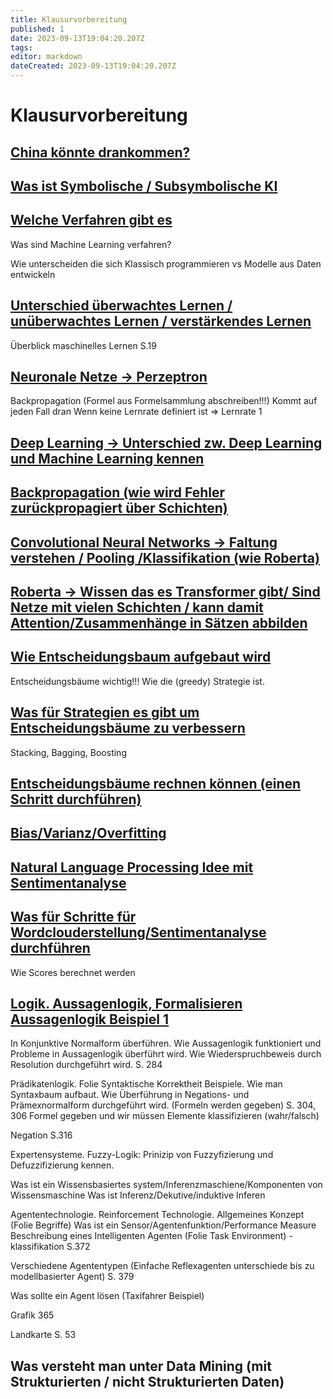 ```yaml
---
title: Klausurvorbereitung
published: 1
date: 2023-09-13T19:04:20.207Z
tags: 
editor: markdown
dateCreated: 2023-09-13T19:04:20.207Z
---
```


# Klausurvorbereitung

## [China könnte drankommen?](/fom/semester-5/kuenstliche-intelligenz/fragen-handout.md#2)

## [Was  ist Symbolische / Subsymbolische KI](/fom/semester-5/kuenstliche-intelligenz/fragen-handout.md#5)

## [Welche Verfahren gibt es](/fom/semester-5/kuenstliche-intelligenz/fragen-handout.md#6)

Was sind Machine Learning verfahren?

Wie unterscheiden die sich Klassisch programmieren vs Modelle aus Daten entwickeln

## [Unterschied überwachtes Lernen / unüberwachtes Lernen / verstärkendes Lernen](/fom/semester-5/kuenstliche-intelligenz/fragen-handout.md#8)

Überblick maschinelles Lernen S.19

## [Neuronale Netze -> Perzeptron](/fom/semester-5/kuenstliche-intelligenz/fragen-handout.md#18)

Backpropagation (Formel aus Formelsammlung abschreiben!!!)
Kommt auf jeden Fall dran
Wenn keine Lernrate definiert ist => Lernrate 1

## [Deep Learning  -> Unterschied zw. Deep Learning und Machine Learning kennen](/fom/semester-5/kuenstliche-intelligenz/fragen-handout.md#17)

## [Backpropagation (wie wird Fehler zurückpropagiert über Schichten)](/fom/semester-5/kuenstliche-intelligenz/fragen-handout.md#19)

## [Convolutional Neural Networks -> Faltung verstehen / Pooling /Klassifikation (wie Roberta)](/fom/semester-5/kuenstliche-intelligenz/fragen-handout.md#20)

## [Roberta -> Wissen das es Transformer gibt/ Sind Netze mit vielen Schichten / kann damit Attention/Zusammenhänge in Sätzen abbilden](/fom/semester-5/kuenstliche-intelligenz/fragen-handout.md#21)

## [Wie Entscheidungsbaum aufgebaut wird](/fom/semester-5/kuenstliche-intelligenz/fragen-handout.md#24)

Entscheidungsbäume wichtig!!! Wie die (greedy) Strategie ist.

## [Was für Strategien es gibt um Entscheidungsbäume zu verbessern](/fom/semester-5/kuenstliche-intelligenz/fragen-handout.md#24)

Stacking, Bagging, Boosting

## [Entscheidungsbäume rechnen können (einen Schritt durchführen)](/fom/semester-5/kuenstliche-intelligenz/fragen-handout.md#26)  

## [Bias/Varianz/Overfitting](/fom/semester-5/kuenstliche-intelligenz/fragen-handout.md#28)

## [Natural Language Processing Idee mit Sentimentanalyse](/fom/semester-5/kuenstliche-intelligenz/fragen-handout.md#30)

## [Was für Schritte für Wordclouderstellung/Sentimentanalyse durchführen](/fom/semester-5/kuenstliche-intelligenz/fragen-handout.md#31)

Wie Scores berechnet werden

## [Logik. Aussagenlogik, Formalisieren Aussagenlogik Beispiel 1](/fom/semester-5/kuenstliche-intelligenz/fragen-handout.md#32)

In Konjunktive Normalform überführen.
Wie Aussagenlogik funktioniert und Probleme in Aussagenlogik überführt wird. Wie Wiederspruchbeweis durch Resolution durchgeführt wird. S. 284

Prädikatenlogik. Folie Syntaktische Korrektheit Beispiele. Wie man Syntaxbaum aufbaut. Wie Überführung in Negations- und Prämexnormalform durchgeführt wird. (Formeln werden gegeben) S. 304, 306
Formel gegeben und wir müssen Elemente klassifizieren (wahr/falsch)

Negation S.316

Expertensysteme. Fuzzy-Logik:  Prinizip von Fuzzyfizierung und Defuzzifizierung kennen.

Was ist ein Wissensbasiertes system/Inferenzmaschiene/Komponenten von Wissensmaschine
Was ist Inferenz/Dekutive/induktive Inferen

Agententechnologie. Reinforcement Technologie. Allgemeines Konzept (Folie Begriffe)
Was ist ein Sensor/Agentenfunktion/Performance Measure
Beschreibung eines Intelligenten Agenten (Folie Task Environment) - klassifikation S.372

Verschiedene Agententypen (Einfache Reflexagenten unterschiede bis zu modellbasierter Agent) S. 379

Was sollte ein Agent lösen (Taxifahrer Beispiel)

Grafik 365

Landkarte S. 53

## Was versteht man unter Data Mining (mit Strukturierten / nicht Strukturierten Daten)  
